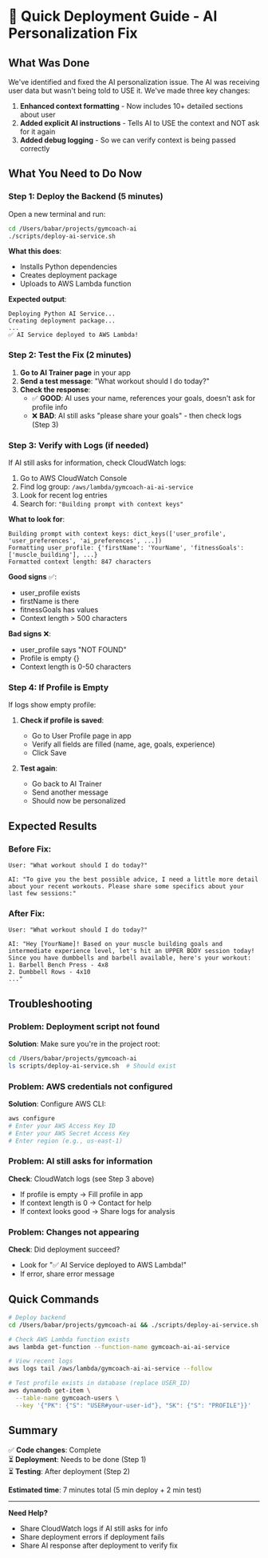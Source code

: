 # 🚀 Quick Deployment Guide - AI Personalization Fix

## What Was Done

We've identified and fixed the AI personalization issue. The AI was receiving user data but wasn't being told to USE it. We've made three key changes:

1. **Enhanced context formatting** - Now includes 10+ detailed sections about user
2. **Added explicit AI instructions** - Tells AI to USE the context and NOT ask for it again
3. **Added debug logging** - So we can verify context is being passed correctly

## What You Need to Do Now

### Step 1: Deploy the Backend (5 minutes)

Open a new terminal and run:

```bash
cd /Users/babar/projects/gymcoach-ai
./scripts/deploy-ai-service.sh
```

**What this does**:

- Installs Python dependencies
- Creates deployment package
- Uploads to AWS Lambda function

**Expected output**:

```
Deploying Python AI Service...
Creating deployment package...
...
✅ AI Service deployed to AWS Lambda!
```

### Step 2: Test the Fix (2 minutes)

1. **Go to AI Trainer page** in your app
2. **Send a test message**: "What workout should I do today?"
3. **Check the response**:
   - ✅ **GOOD**: AI uses your name, references your goals, doesn't ask for profile info
   - ❌ **BAD**: AI still asks "please share your goals" - then check logs (Step 3)

### Step 3: Verify with Logs (if needed)

If AI still asks for information, check CloudWatch logs:

1. Go to AWS CloudWatch Console
2. Find log group: `/aws/lambda/gymcoach-ai-ai-service`
3. Look for recent log entries
4. Search for: `"Building prompt with context keys"`

**What to look for**:

```
Building prompt with context keys: dict_keys(['user_profile', 'user_preferences', 'ai_preferences', ...])
Formatting user_profile: {'firstName': 'YourName', 'fitnessGoals': ['muscle_building'], ...}
Formatted context length: 847 characters
```

**Good signs** ✅:

- user_profile exists
- firstName is there
- fitnessGoals has values
- Context length > 500 characters

**Bad signs** ❌:

- user_profile says "NOT FOUND"
- Profile is empty {}
- Context length is 0-50 characters

### Step 4: If Profile is Empty

If logs show empty profile:

1. **Check if profile is saved**:
   - Go to User Profile page in app
   - Verify all fields are filled (name, age, goals, experience)
   - Click Save

2. **Test again**:
   - Go back to AI Trainer
   - Send another message
   - Should now be personalized

## Expected Results

### Before Fix:

```
User: "What workout should I do today?"

AI: "To give you the best possible advice, I need a little more detail
about your recent workouts. Please share some specifics about your
last few sessions:"
```

### After Fix:

```
User: "What workout should I do today?"

AI: "Hey [YourName]! Based on your muscle building goals and
intermediate experience level, let's hit an UPPER BODY session today!
Since you have dumbbells and barbell available, here's your workout:
1. Barbell Bench Press - 4x8
2. Dumbbell Rows - 4x10
..."
```

## Troubleshooting

### Problem: Deployment script not found

**Solution**: Make sure you're in the project root:

```bash
cd /Users/babar/projects/gymcoach-ai
ls scripts/deploy-ai-service.sh  # Should exist
```

### Problem: AWS credentials not configured

**Solution**: Configure AWS CLI:

```bash
aws configure
# Enter your AWS Access Key ID
# Enter your AWS Secret Access Key
# Enter region (e.g., us-east-1)
```

### Problem: AI still asks for information

**Check**: CloudWatch logs (see Step 3 above)

- If profile is empty → Fill profile in app
- If context length is 0 → Contact for help
- If context looks good → Share logs for analysis

### Problem: Changes not appearing

**Check**: Did deployment succeed?

- Look for "✅ AI Service deployed to AWS Lambda!"
- If error, share error message

## Quick Commands

```bash
# Deploy backend
cd /Users/babar/projects/gymcoach-ai && ./scripts/deploy-ai-service.sh

# Check AWS Lambda function exists
aws lambda get-function --function-name gymcoach-ai-ai-service

# View recent logs
aws logs tail /aws/lambda/gymcoach-ai-ai-service --follow

# Test profile exists in database (replace USER_ID)
aws dynamodb get-item \
  --table-name gymcoach-users \
  --key '{"PK": {"S": "USER#your-user-id"}, "SK": {"S": "PROFILE"}}'
```

## Summary

✅ **Code changes**: Complete  
⏳ **Deployment**: Needs to be done (Step 1)  
⏳ **Testing**: After deployment (Step 2)

**Estimated time**: 7 minutes total (5 min deploy + 2 min test)

---

**Need Help?**

- Share CloudWatch logs if AI still asks for info
- Share deployment errors if deployment fails
- Share AI response after deployment to verify fix
